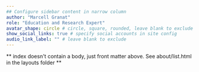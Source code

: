 ```yaml
---
## Configure sidebar content in narrow column
author: "Marcell Granat"
role: "Education and Research Expert"
avatar_shape: circle # circle, square, rounded, leave blank to exclude
show_social_links: true # specify social accounts in site config
audio_link_label: "" # leave blank to exclude
---
```


** index doesn't contain a body, just front matter above.
See about/list.html in the layouts folder **
